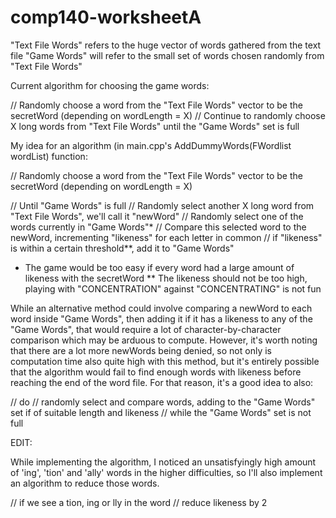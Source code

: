 # comp140-worksheetA

"Text File Words" refers to the huge vector of words gathered from the text file
"Game Words" will refer to the small set of words chosen randomly from "Text File Words"

Current algorithm for choosing the game words:

// Randomly choose a word from the "Text File Words" vector to be the secretWord (depending on wordLength = X)
// Continue to randomly choose X long words from "Text File Words" until the "Game Words" set is full

My idea for an algorithm (in main.cpp's AddDummyWords(FWordlist wordList) function:

// Randomly choose a word from the "Text File Words" vector to be the secretWord (depending on wordLength = X)

// Until "Game Words" is full
	// Randomly select another X long word from "Text File Words", we'll call it "newWord"
		// Randomly select one of the words currently in "Game Words"*
		// Compare this selected word to the newWord, incrementing "likeness" for each letter in common
		// if "likeness" is within a certain threshold**, add it to "Game Words"
		
* The game would be too easy if every word had a large amount of likeness with the secretWord
** The likeness should not be too high, playing with "CONCENTRATION" against "CONCENTRATING" is not fun

While an alternative method could involve comparing a newWord to each word inside "Game Words", then adding it if it has a likeness to any of the "Game Words", that would require a lot of character-by-character comparison which may be arduous to compute.
However, it's worth noting that there are a lot more newWords being denied, so not only is computation time also quite high with this method, but it's entirely possible that the algorithm would fail to find enough words with likeness before reaching the end of the word file.
For that reason, it's a good idea to also:

// do
	// randomly select and compare words, adding to the "Game Words" set if of suitable length and likeness
// while the "Game Words" set is not full


EDIT:

While implementing the algorithm, I noticed an unsatisfyingly high amount of 'ing', 'tion' and 'ally' words in the higher difficulties, so I'll also implement an algorithm to reduce those words.

// if we see a tion, ing or lly in the word
	// reduce likeness by 2